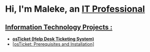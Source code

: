 <h1>Hi, I'm Maleke, an <a href="https://www.linkedin.com/in/wrightmaleke/">IT Professional</h1>

<h2> Information Technology Projects :</h2>

- <b>osTicket (Help Desk Ticketing System)</b>
- [osTicket: Prerequisites and Installation]
